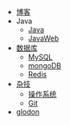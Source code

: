 -   <a href="https://www.chua-n.com">博客</a>
-   Java
    -   [Java](/Java/)
    -   [JavaWeb](/JavaWeb/)
-   [数据库](/数据库/)
    -   [MySQL](数据库/MySQL/)
    -   [mongoDB](数据库/mongoDB/)
    -   [Redis](数据库/Redis/)
-   [杂技](/杂技/)
    -   [操作系统](/杂技/操作系统)
    -   [Git](/杂技/Git/)
-   [glodon](/glodon/)

